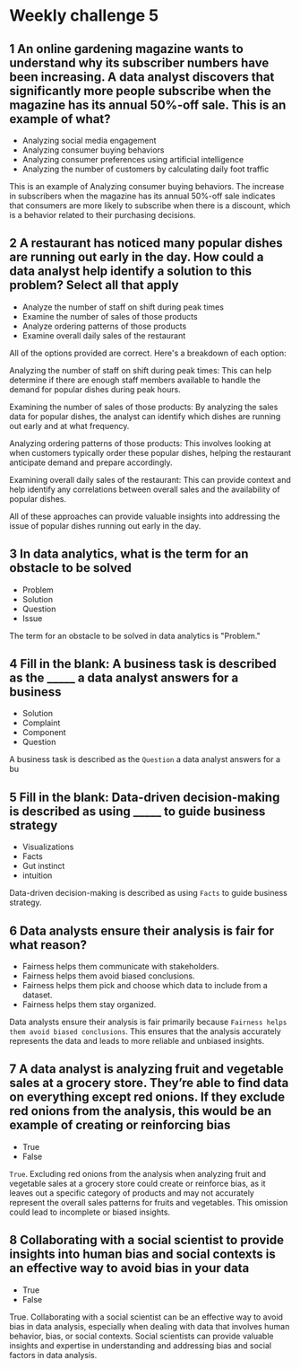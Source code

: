 # Weekly challenge 5

## 1 An online gardening magazine wants to understand why its subscriber numbers have been increasing. A data analyst discovers that significantly more people subscribe when the magazine has its annual 50%-off sale. This is an example of what?

- Analyzing social media engagement
- Analyzing consumer buying behaviors
- Analyzing consumer preferences using artificial intelligence
- Analyzing the number of customers by calculating daily foot traffic

This is an example of Analyzing consumer buying behaviors. The increase in subscribers when the magazine has its annual 50%-off sale indicates that consumers are more likely to subscribe when there is a discount, which is a behavior related to their purchasing decisions.

## 2 A restaurant has noticed many popular dishes are running out early in the day. How could a data analyst help identify a solution to this problem? Select all that apply

- Analyze the number of staff on shift during peak times
- Examine the number of sales of those products
- Analyze ordering patterns of those products
- Examine overall daily sales of the restaurant

All of the options provided are correct. Here's a breakdown of each option:

Analyzing the number of staff on shift during peak times: This can help determine if there are enough staff members available to handle the demand for popular dishes during peak hours.

Examining the number of sales of those products: By analyzing the sales data for popular dishes, the analyst can identify which dishes are running out early and at what frequency.

Analyzing ordering patterns of those products: This involves looking at when customers typically order these popular dishes, helping the restaurant anticipate demand and prepare accordingly.

Examining overall daily sales of the restaurant: This can provide context and help identify any correlations between overall sales and the availability of popular dishes.

All of these approaches can provide valuable insights into addressing the issue of popular dishes running out early in the day.

## 3 In data analytics, what is the term for an obstacle to be solved

- Problem
- Solution
- Question
- Issue

The term for an obstacle to be solved in data analytics is "Problem."

## 4 Fill in the blank: A business task is described as the _____ a data analyst answers for a business

- Solution
- Complaint
- Component
- Question

A business task is described as the `Question` a data analyst answers for a bu

## 5 Fill in the blank: Data-driven decision-making is described as using _____ to guide business strategy

- Visualizations
- Facts
- Gut instinct
- intuition

Data-driven decision-making is described as using `Facts` to guide business strategy.

## 6 Data analysts ensure their analysis is fair for what reason?

- Fairness helps them communicate with stakeholders.
- Fairness helps them avoid biased conclusions.
- Fairness helps them pick and choose which data to include from a dataset.
- Fairness helps them stay organized.

Data analysts ensure their analysis is fair primarily because `Fairness helps them avoid biased conclusions`. This ensures that the analysis accurately represents the data and leads to more reliable and unbiased insights.

## 7 A data analyst is analyzing fruit and vegetable sales at a grocery store. They’re able to find data on everything except red onions. If they exclude red onions from the analysis, this would be an example of creating or reinforcing bias

- True
- False

`True`. Excluding red onions from the analysis when analyzing fruit and vegetable sales at a grocery store could create or reinforce bias, as it leaves out a specific category of products and may not accurately represent the overall sales patterns for fruits and vegetables. This omission could lead to incomplete or biased insights.

## 8 Collaborating with a social scientist to provide insights into human bias and social contexts is an effective way to avoid bias in your data

- True
- False

True. Collaborating with a social scientist can be an effective way to avoid bias in data analysis, especially when dealing with data that involves human behavior, bias, or social contexts. Social scientists can provide valuable insights and expertise in understanding and addressing bias and social factors in data analysis.
